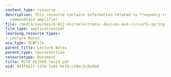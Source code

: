 ```yaml
---
content_type: resource
description: This resource contains information related to frequency response of the
  commondrain amplifier.
file: /media/courses/6-012-microelectronic-devices-and-circuits-spring-2009/843fb617125b5a560e79c30ec1c6e3bd_MIT6_012S09_lec23.pdf
file_type: application/pdf
learning_resource_types:
- Lecture Notes
ocw_type: OCWFile
parent_title: Lecture Notes
parent_type: CourseSection
resourcetype: Document
title: MIT6_012S09_lec23.pdf
uid: 843fb617-125b-5a56-0e79-c30ec1c6e3bd
---
```

